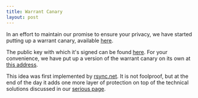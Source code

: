```yaml
---
title: Warrant Canary 
layout: post
---
```


In an effort to maintain our promise to ensure your privacy, we have started putting up a warrant canary, available [here](https://mediacru.sh/transparency/warrant-canary.txt).

The public key with which it's signed can be found [here](https://mediacru.sh/transparency/public-key.txt). For your convenience, we have put up a version of the warrant canary on its own at [this address](https://mediacru.sh/transparency/warrant-canary.signed.txt).

This idea was first implemented by [rsync.net](http://rsync.net/). It is not foolproof, but at the end of the day it adds one more layer of protection on top of the technical solutions discussed in our [serious page](https://mediacru.sh/serious).
